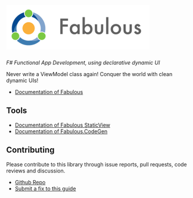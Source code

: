 # <img src="assets/logo-title-fabulous.png" height="120px" alt="Fabulous" />

*F# Functional App Development, using declarative dynamic UI*

Never write a ViewModel class again! Conquer the world with clean dynamic UIs!

* [Documentation of Fabulous](https://fsprojects.github.io/Fabulous/Fabulous.XamarinForms/)

Tools
-----

* [Documentation of Fabulous StaticView](https://fsprojects.github.io/Fabulous/Fabulous.StaticView/)
* [Documentation of Fabulous.CodeGen](https://fsprojects.github.io/Fabulous/Fabulous.CodeGen/)

Contributing
------

Please contribute to this library through issue reports, pull requests, code reviews and discussion.

* [Github Repo](https://github.com/fsprojects/Fabulous)
* [Submit a fix to this guide](https://github.com/fsprojects/Fabulous/tree/master/docs)
